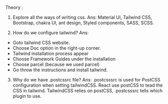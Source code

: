 Theory :

1. Explore all the ways of writing css.
   Ans: Material UI, Tailwind CSS, Bootstrap, chakra UI, ant design, Styled components, SASS, SCSS.

2. How do we configure tailwind?
   Ans:

- Goto tailwind CSS website.
- Choose Doc option in the right-up corner.
- Tailwind installation process appear
- Choose Framework Guides under the installation
- Choose parcel (because we used parcel)
- Go throw the instructions and install tailwind.

3. Why do we have .postcssrc file?
   Ans: .postcsssrc is used for PostCSS configuration when setting tailwindCSS.
   React use postCSS to tead the CSS in tailwind.
   TailwindCSS relies on postCSS, .postcsssrc tells which plugin to use.
